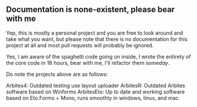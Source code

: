 ## Documentation is none-existent, please bear with me


Yep, this is mostly a personal project and you are free to look around and take what you want, but please note that there is no documentation for this project at all and most pull requests will probably be ignored.

Yes, I am aware of the spaghetti code going on inside, I wrote the entirety of the core code in 18 hours, bear with me, I'll refactor them *someday*.

Do note the projects above are as follows:

Arbites4: Outdated testing use layout uploader
ArbitesR: Outdated Arbites software based on Winforms
ArbitesEto: Up to date and working software based on Eto.Forms + Mono, runs smoothly in windows, linux, and mac.
